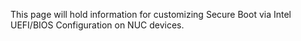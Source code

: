 This page will hold information for customizing Secure Boot via Intel UEFI/BIOS Configuration on NUC devices.
